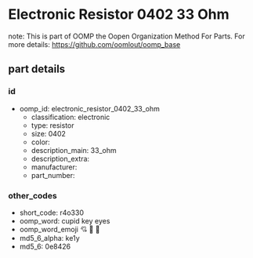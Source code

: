 # Electronic Resistor 0402 33 Ohm  

note: This is part of OOMP the Oopen Organization Method For Parts. For more details: https://github.com/oomlout/oomp_base

##  part details





### id
* oomp_id: electronic_resistor_0402_33_ohm
  * classification: electronic
  * type: resistor
  * size: 0402
  * color: 
  * description_main: 33_ohm
  * description_extra: 
  * manufacturer: 
  * part_number: 

### other_codes
* short_code: r4o330
* oomp_word: cupid key eyes
* oomp_word_emoji :cupid: :key: :eyes:
* md5_6_alpha: ke1y
* md5_6: 0e8426